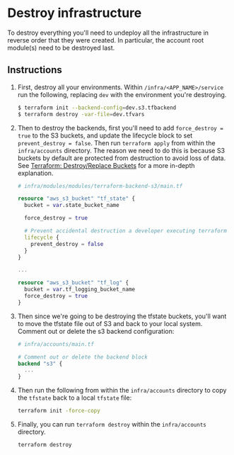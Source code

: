 # Destroy infrastructure

To destroy everything you'll need to undeploy all the infrastructure in reverse order that they were created. In particular, the account root module(s) need to be destroyed last.

## Instructions

1. First, destroy all your environments. Within `/infra/<APP_NAME>/service` run the following, replacing `dev` with the environment you're destroying.

   ```bash
   $ terraform init --backend-config=dev.s3.tfbackend
   $ terraform destroy -var-file=dev.tfvars
   ```

2. Then to destroy the backends, first you'll need to add `force_destroy = true` to the S3 buckets, and update the lifecycle block to set `prevent_destroy = false`. Then run `terraform apply` from within the `infra/accounts` directory. The reason we need to do this is because S3 buckets by default are protected from destruction to avoid loss of data. See [Terraform: Destroy/Replace Buckets](https://medium.com/interleap/terraform-destroy-replace-buckets-cf9d63d0029d) for a more in-depth explanation.

   ```terraform
   # infra/modules/modules/terraform-backend-s3/main.tf

   resource "aws_s3_bucket" "tf_state" {
     bucket = var.state_bucket_name

     force_destroy = true

     # Prevent accidental destruction a developer executing terraform destory in the wrong directory. Contains terraform state files.
     lifecycle {
       prevent_destroy = false
     }
   }

   ...

   resource "aws_s3_bucket" "tf_log" {
     bucket = var.tf_logging_bucket_name
     force_destroy = true
   }
   ```

3. Then since we're going to be destroying the tfstate buckets, you'll want to move the tfstate file out of S3 and back to your local system. Comment out or delete the s3 backend configuration:

   ```terraform
   # infra/accounts/main.tf

   # Comment out or delete the backend block
   backend "s3" {
     ...
   }
   ```

4. Then run the following from within the `infra/accounts` directory to copy the `tfstate` back to a local `tfstate` file:

   ```bash
   terraform init -force-copy
   ```

5. Finally, you can run `terraform destroy` within the `infra/accounts` directory.

   ```bash
   terraform destroy
   ```
